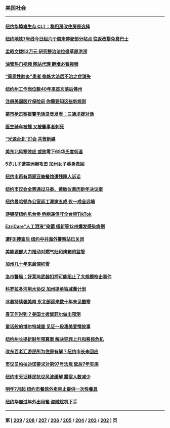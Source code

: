 ### 美国社会
---
#### [纽约华埠难生存 CLT：稳租房改住房是选择](../../pages/ncid1078160/n13922164.md?02042045) 
#### [纽约地铁7号线今日起六个周末停驶部分站点 往返改搭免费巴士](../../pages/ncid1078160/n13922132.md?02042045) 
#### [孟昭文拨53万元 研究整治法拉盛草原洪涝](../../pages/ncid1078160/n13922162.md?02042045) 
#### [油管热门视频 网站代理 翻墙必看视频](http://138.2.39.72:81/youtube.html?epic-marker?02042045)
#### [“间质性肺炎”患者 修炼大法后不治之症消失](../../pages/ncid1078160/n13922174.md?02042045) 
#### [纽约州工作岗位数40年来首次落后佛州](../../pages/ncid1078160/n13922134.md?02042045) 
#### [注册美国医疗保险前 你需要知这些新规则](../../pages/ncid1078160/n13922021.md?02042045) 
#### [蒙市枪击案报警电话录音发表：三通求援对话](../../pages/ncid1078160/n13922019.md?02042045) 
#### [医生骑车被撞 又被肇事者刺死](../../pages/ncid1078160/n13921976.md?02042045) 
#### [“光源台北”灯会 共贺新禧](../../pages/ncid1078160/n13921924.md?02042045) 
#### [美东北风寒效应 或致零下65华氏度低温](../../pages/ncid1078160/n13921837.md?02042045) 
#### [5岁儿子遭美洲狮攻击 加州女子英勇救回](../../pages/ncid1078160/n13921389.md?02042045) 
#### [纽约市再有两家亚裔餐馆遭残障人诉讼](../../pages/ncid1078160/n13921373.md?02042045) 
#### [纽约市议会全票通过马泰、黄敏仪黄历新年决议案](../../pages/ncid1078160/n13921369.md?02042045) 
#### [纽约曼哈顿办公室返工潮逾五成 仅一成全远端](../../pages/ncid1078160/n13921446.md?02042045) 
#### [游锡堃纽约见台侨 侨胞递信吁全台禁TikTok](../../pages/ncid1078160/n13921436.md?02042045) 
#### [EzriCare“人工泪液”染菌 纽新等12州爆发感染病例](../../pages/ncid1078160/n13921382.md?02042045) 
#### [遭FBI搜查后 纽约中共海外警察站已关闭](../../pages/ncid1078160/n13921337.md?02042045) 
#### [美能源部大力推动对燃气灶和烤箱的监管](../../pages/ncid1078160/n13921237.md?02042045) 
#### [加州几十年来最深积雪](../../pages/ncid1078160/n13921268.md?02042045) 
#### [洛市警局：好莱坞武器扣押可能阻止了大规模枪击事件](../../pages/ncid1078160/n13921194.md?02042045) 
#### [科罗拉多河用水协议 加州提单独减量计划](../../pages/ncid1078160/n13921176.md?02042045) 
#### [冰暴持续袭美南 东北部迎来数十年未见酷寒](../../pages/ncid1078160/n13921052.md?02042045) 
#### [春天何时到？美国土拨鼠菲尔做出预测](../../pages/ncid1078160/n13921050.md?02042045) 
#### [童话般的博尔特城堡 见证一段凄美爱情故事](../../pages/ncid1078160/n13920646.md?02042045) 
#### [纽约州长提新财年预算案 解决犯罪上升和移民危机](../../pages/ncid1078160/n13920578.md?02042045) 
#### [改东百老汇游民所为住房有解？纽约市长未回应](../../pages/ncid1078160/n13920598.md?02042045) 
#### [市议员帕拉迪诺要求对第97号法规 延后7年实施](../../pages/ncid1078160/n13920570.md?02042045) 
#### [纽约市无证移民抗议风波缓解 露宿人数减少](../../pages/ncid1078160/n13920596.md?02042045) 
#### [明年7月起 纽约市餐馆外卖禁止提供一次性餐具](../../pages/ncid1078160/n13920558.md?02042045) 
#### [纽约华裔过年外出用餐 盗贼趁机下手](../../pages/ncid1078160/n13920605.md?02042045) 

---
#### 第 [ [209](./209.md?02042045) / [208](./208.md?02042045) / [207](./207.md?02042045) / [206](./206.md?02042045) / [205](./205.md?02042045) / [204](./204.md?02042045) / [203](./203.md?02042045) / [202](./202.md?02042045) ] 页
